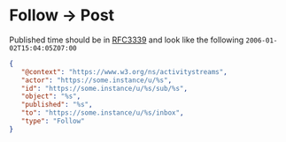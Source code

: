 # Follow -> Post


Published time should be in [RFC3339](https://www.rfc-editor.org/rfc/rfc3339) and look like the following `2006-01-02T15:04:05Z07:00`


```json
{
   "@context": "https://www.w3.org/ns/activitystreams",
   "actor": "https://some.instance/u/%s",
   "id": "https://some.instance/u/%s/sub/%s",
   "object": "%s",
   "published": "%s",
   "to": "https://some.instance/u/%s/inbox",
   "type": "Follow"
}
```

